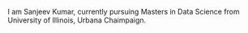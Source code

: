I am Sanjeev Kumar, currently pursuing Masters in Data Science from University of Illinois, Urbana Chaimpaign.
